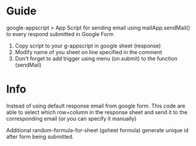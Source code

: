 Guide
===========
google-appscript > App Script for sending email using mailApp.sendMail() to every respond submitted in Google Form

1. Copy script to your g-appscript in google sheet (response)
2. Modify name of you sheet on line specified in the comment
3. Don't forget to add trigger using menu (on.submit) to the function (sendMail)

Info
==============
Instead of using default response email from google form. This code are able to select which row+column in the response sheet and send it to the corresponding email (or you can specify it manually)

Additional random-formula-for-sheet (gsheet formula) generate unique id after form being submitted.
